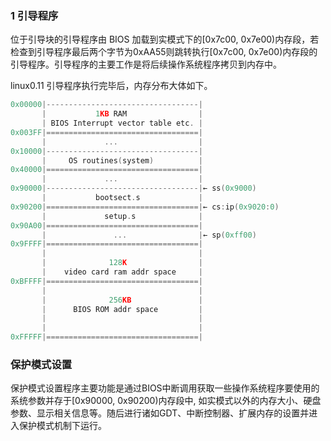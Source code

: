 ### 1 引导程序
位于引导块的引导程序由 BIOS 加载到实模式下的[0x7c00, 0x7e00)内存段，若检查到引导程序最后两个字节为0xAA55则跳转执行[0x7c00, 0x7e00)内存段的引导程序。引导程序的主要工作是将后续操作系统程序拷贝到内存中。

linux0.11 引导程序执行完毕后，内存分布大体如下。
```C
0x00000|----------------------------------|
       |           1KB RAM                |
       | BIOS Interrupt vector table etc. |
0x003FF|==================================|
       |             ...                  |
0x10000|----------------------------------|
       |     OS routines(system)          |
0x40000|==================================|
       |             ...                  |
0x90000|----------------------------------|← ss(0x9000)
       |           bootsect.s             |
0x90200|==================================|← cs:ip(0x9020:0)
       |             setup.s              |
0x90A00|==================================|
       |               ...                |← sp(0xff00)
0x9FFFF|==================================|
       |                                  |
       |              128K                |
       |    video card ram addr space     |
0xBFFFF|==================================|
       |                                  |
       |              256KB               |
       |      BIOS ROM addr space         |
       |                                  |
       |                                  |
0xFFFFF|==================================|
```

### 保护模式设置
保护模式设置程序主要功能是通过BIOS中断调用获取一些操作系统程序要使用的系统参数并存于[0x90000, 0x90200)内存段中, 如实模式以外的内存大小、硬盘参数、显示相关信息等。随后进行诸如GDT、中断控制器、扩展内存的设置并进入保护模式机制下运行。


